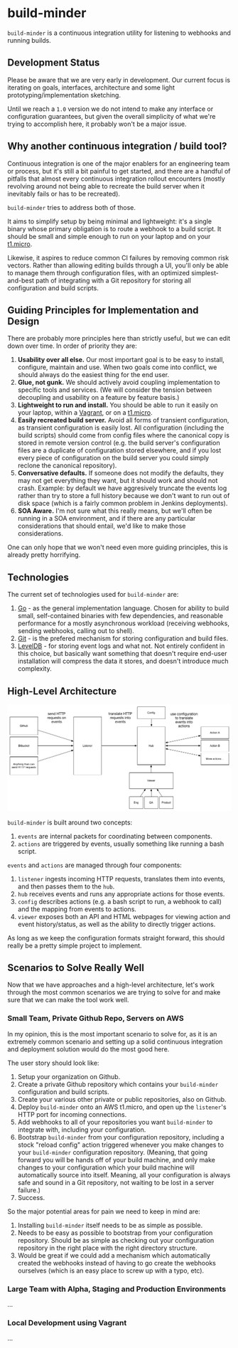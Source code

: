 # build-minder

``build-minder`` is a continuous integration utility for listening to webhooks and running builds.


## Development Status

Please be aware that we are very early in development. Our current focus is iterating on goals,
interfaces, architecture and some light prototyping/implementation sketching.

Until we reach a ``1.0`` version we do not intend to make any interface or configuration guarantees,
but given the overall simplicity of what we're trying to accomplish here, it probably won't be a major
issue.


## Why another continuous integration / build tool?

Continuous integration is one of the major enablers for an engineering team or process,
but it's still a bit painful to get started, and there are a handful of pitfalls that
almost every continuous integration rollout encounters (mostly revolving around not
being able to recreate the build server when it inevitably fails or has to be recreated).

``build-minder`` tries to address both of those.

It aims to simplify setup by being minimal and lightweight: it's a single binary whose primary
obligation is to route a webhook to a build script. It should be small and simple enough to
run on your laptop and on your [t1.micro](http://docs.aws.amazon.com/AWSEC2/latest/UserGuide/concepts_micro_instances.html).

Likewise, it aspires to reduce common CI failures by removing common risk vectors.
Rather than allowing editing builds through a UI, you'll only be able to manage them
through configuration files, with an optimized simplest-and-best path of integrating
with a Git repository for storing all configuration and build scripts.


## Guiding Principles for Implementation and Design

There are probably more principles here than strictly useful, but
we can edit down over time. In order of priority they are:

1. **Usability over all else.** Our most important goal is to be easy to install, configure, maintain and use.
    When two goals come into conflict, we should always do the easiest thing for the end user.
2. **Glue, not gunk.** We should actively avoid coupling implementation to specific tools and services.
    (We will consider the tension between decoupling and usability on a feature by feature basis.)
3. **Lightweight to run and install.** You should be able to run it easily on your laptop, within a [Vagrant](http://vagrantup.com/), or on a
    [t1.micro](http://docs.aws.amazon.com/AWSEC2/latest/UserGuide/concepts_micro_instances.html).
4. **Easily recreated build server.** Avoid all forms of transient configuration, as transient configuration is easily lost.
    All configuration (including the build scripts) should come from config files where the canonical copy is stored in remote
    version control (e.g. the build server's configuration files are a duplicate of configuration stored elsewhere,
    and if you lost every piece of configuration on the build server you could simply reclone the canonical repository).
5. **Conversative defaults.** If someone does not modify the defaults, they may not get everything they want, but it should work and should not crash.
    Example: by default we have aggresively truncate the events log rather than try to store a full history because we don't want to run out of disk space
    (which is a fairly common problem in Jenkins deployments).
6. **SOA Aware.** I'm not sure what this really means, but we'll often be running in a SOA environment, and if there are
    any particular considerations that should entail, we'd like to make those considerations.

One can only hope that we won't need even more guiding principles, this is already pretty horrifying.


## Technologies

The current set of technologies used for ``build-minder`` are:

1. [Go](golang.org) - as the general implementation language. Chosen for ability to build small, self-contained binaries with few dependencies, and reasonable performance
    for a mostly asynchronous workload (receiving webhooks, sending webhooks, calling out to shell).
2. [Git](http://git-scm.com/) - is the prefered mechanism for storing configuration and build files.
3. [LevelDB](https://code.google.com/p/leveldb/) - for storing event logs and what not. Not entirely confident in this choice, but basically want something that doesn't require end-user installation
    will compress the data it stores, and doesn't introduce much complexity.


## High-Level Architecture

![High-level architecture](docs/high-level-arch.png)

``build-minder`` is built around two concepts:

1. ``events`` are internal packets for coordinating between components.
2. ``actions`` are triggered by events, usually something like running a bash script.

``events`` and ``actions`` are managed through four components:

1. ``listener`` ingests incoming HTTP requests, translates
    them into events, and then passes them to the ``hub``.
2. ``hub`` receives events and runs any appropriate actions for those events.
3. ``config`` describes actions (e.g. a bash script to run, a webhook to call) and
    the mapping from events to actions.
4. ``viewer`` exposes both an API and HTML webpages for viewing action and event history/status,
    as well as the ability to directly trigger actions.

As long as we keep the configuration formats straight forward, this should really
be a pretty simple project to implement.


## Scenarios to Solve Really Well

Now that we have approaches and a high-level architecture, let's work through the
most common scenarios we are trying to solve for and make sure that we can make
the tool work well.


### Small Team, Private Github Repo, Servers on AWS

In my opinion, this is the most important scenario to solve for,
as it is an extremely common scenario and setting up a solid continuous
integration and deployment solution would do the most good here.

The user story should look like:

1. Setup your organization on Github.
2. Create a private Github repository which contains your ``build-minder`` configuration and build scripts.
3. Create your various other private or public repositories, also on Github.
4. Deploy ``build-minder`` onto an AWS t1.micro, and open up the ``listener``'s HTTP port for incoming connections.
5. Add webhooks to all of your repositories you want ``build-minder`` to integrate with, including your configuration.
6. Bootstrap ``build-minder`` from your configuration repository, including a stock "reload config" action triggered
    whenever you make changes to your ``build-minder`` configuration repository. (Meaning, that going forward
    you will be hands off of your build machine, and only make changes to your configuration which your build
    machine will automatically source into itself. Meaning, all your configuration is always safe and sound in
    a Git repository, not waiting to be lost in a server failure.)
7. Success.

So the major potential areas for pain we need to keep in mind are:

1. Installing ``build-minder`` itself needs to be as simple as possible.
2. Needs to be easy as possible to bootstrap from your configuration repository.
    Should be as simple as checking out your configuration repository in the right place
    with the right directory structure.
3. Would be great if we could add a mechanism which automatically created the webhooks
    instead of having to go create the webhooks ourselves (which is an easy place to screw
    up with a typo, etc).


### Large Team with Alpha, Staging and Production Environments

...

### Local Development using Vagrant

...